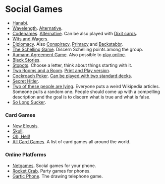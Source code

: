# Social Games

- [Hanabi](https://hanabi.cards/).
- [Wavelength](https://gjeuken.github.io/telewave). [Alternative](https://longwave.web.app/).
- [Codenames](https://www.horsepaste.com/). [Alternative](http://those.codes/). Can be also played with [Dixit cards](https://meteuphoric.files.wordpress.com/2016/06/pic2664878_lg.jpg). 
- [Wits and Wagers](https://www.mindblastgames.com/wits/).
- [Diplomacy](https://play.google.com/store/apps/details?id=se.oort.diplicity). Also [Conspiracy](https://play.google.com/store/apps/details?id=com.badfrog.conspiracy.app), [Primacy](https://www.playprimacy.com/landing) and [Backstabbr](https://www.backstabbr.com/).
- [The Schelling Game](https://www.lesswrong.com/posts/kM3Xd2mJeWtsGkgSW/the-schelling-game-a-k-a-the-coordination-game). Discern Schelling points among the group.
- [Aumann Agreement Game](https://docs.google.com/document/d/1gCKURs0Xdnb8PQS54rckS4CJUp8kCklKs2KKi7xDZdA/edit#). Also possible to [play online](https://aumann.io/).
- [Black Stories](https://detective-stories.com/).
- [Stopots](https://stopots.com/es/). Choose a letter, think about things starting with it.
- [Two Rooms and a Boom](https://boardgamegeek.com/boardgame/134352/two-rooms-and-boom). [Print and Play version](https://drive.google.com/drive/folders/1_jbxtyH0V0xACK_crdIbf-QMFv0aw7pr).
- [Cockroach Poker](https://boardgamegeek.com/boardgame/11971/cockroach-poker). [Can be played with two standard decks](https://www.reddit.com/r/boardgames/comments/ah8t5r/has_anyone_tried_cockroach_poker_with_a_regular/).
- [Secret Hitler](https://www.secrethitler.com/assets/Secret_Hitler_Print_and_Play.pdf). 
- [Two of these people are lying](https://youtu.be/NPaz6mFsSjU). Everyone puts a weird Wikipedia articles. Someone pulls a random one. People should come up with a compelling description and the goal is to discern what is true and what is false.
- [So Long Sucker](https://boardgamegeek.com/boardgame/8304/so-long-sucker).

### Card Games

- [New Eleusis](https://web.archive.org/web/20190822201119/http://www.matuszek.org/eleusis1.html). 
- [Skull](https://boardgamegeek.com/boardgame/92415/skull).
- [Oh, Hell!](https://www.pagat.com/exact/ohhell.html)
- [All Card Games](https://www.pagat.com/). A list of card games all around the world.


### Online Platforms

- [Netgames](https://netgames.io/). Social games for your phone.
- [Rocket Crab](https://rocketcrab.com/). Party games for phones.
- [Gartic Phone](https://garticphone.com/). The drawing telephone game.